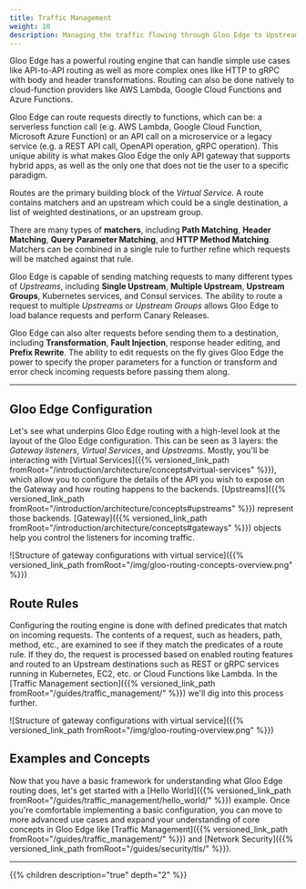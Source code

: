 ```yaml
---
title: Traffic Management
weight: 10
description: Managing the traffic flowing through Gloo Edge to Upstream destinations
---
```


Gloo Edge has a powerful routing engine that can handle simple use cases like API-to-API routing as well as more complex ones like HTTP to gRPC with body and header transformations. Routing can also be done natively to cloud-function providers like AWS Lambda, Google Cloud Functions and Azure Functions.

Gloo Edge can route requests directly to functions, which can be: a serverless function call (e.g. AWS Lambda, Google Cloud Function, Microsoft Azure Function) or an API call on a microservice or a legacy service (e.g. a REST API call, OpenAPI operation, gRPC operation). This unique ability is what makes Gloo Edge the only API gateway that supports hybrid apps, as well as the only one that does not tie the user to a specific paradigm.

Routes are the primary building block of the *Virtual Service*. A route contains matchers and an upstream which could be a single destination, a list of weighted destinations, or an upstream group. 

There are many types of **matchers**, including **Path Matching**, **Header Matching**, **Query Parameter Matching**, and **HTTP Method Matching**. Matchers can be combined in a single rule to further refine which requests will be matched against that rule.

Gloo Edge is capable of sending matching requests to many different types of *Upstreams*, including **Single Upstream**, **Multiple Upstream**, **Upstream Groups**, Kubernetes services, and Consul services. The ability to route a request to multiple *Upstreams* or *Upstream Groups* allows Gloo Edge to load balance requests and perform Canary Releases.

Gloo Edge can also alter requests before sending them to a destination, including **Transformation**, **Fault Injection**, response header editing, and **Prefix Rewrite**. The ability to edit requests on the fly gives Gloo Edge the power to specify the proper parameters for a function or transform and error check incoming requests before passing them along.

---

## Gloo Edge Configuration

Let's see what underpins Gloo Edge routing with a high-level look at the layout of the Gloo Edge configuration. This can be seen as 3 layers: the *Gateway listeners*, *Virtual Services*, and *Upstreams*. Mostly, you'll be interacting with [Virtual Services]({{% versioned_link_path fromRoot="/introduction/architecture/concepts#virtual-services" %}}), which allow you to configure the details of the API you wish to expose on the Gateway and how routing happens to the backends. [Upstreams]({{% versioned_link_path fromRoot="/introduction/architecture/concepts#upstreams" %}}) represent those backends. [Gateway]({{% versioned_link_path fromRoot="/introduction/architecture/concepts#gateways" %}}) objects help you control the listeners for incoming traffic.

![Structure of gateway configurations with virtual service]({{% versioned_link_path fromRoot="/img/gloo-routing-concepts-overview.png" %}})

## Route Rules

Configuring the routing engine is done with defined predicates that match on incoming requests. The contents of a request, such as headers, path, method, etc., are examined to see if they match the predicates of a route rule. If they do, the request is processed based on enabled routing features and routed to an Upstream destinations such as REST or gRPC services running in Kubernetes, EC2, etc. or Cloud Functions like Lambda. In the [Traffic Management section]({{% versioned_link_path fromRoot="/guides/traffic_management/" %}}) we'll dig into this process further.

![Structure of gateway configurations with virtual service]({{% versioned_link_path fromRoot="/img/gloo-routing-overview.png" %}})

## Examples and Concepts

Now that you have a basic framework for understanding what Gloo Edge routing does, let's get started with a [Hello World]({{% versioned_link_path fromRoot="/guides/traffic_management/hello_world/" %}}) example. Once you're comfortable implementing a basic configuration, you can move to more advanced use cases and expand your understanding of core concepts in Gloo Edge like [Traffic Management]({{% versioned_link_path fromRoot="/guides/traffic_management/" %}}) and [Network Security]({{% versioned_link_path fromRoot="/guides/security/tls/" %}}).

---

{{% children description="true" depth="2" %}}
